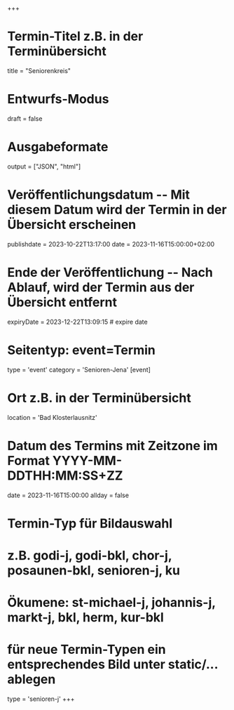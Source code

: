 +++
# Termin-Titel z.B. in der Terminübersicht
title = "Seniorenkreis"
# Entwurfs-Modus
draft = false
# Ausgabeformate
output = ["JSON", "html"]
# Veröffentlichungsdatum -- Mit diesem Datum wird der Termin in der Übersicht erscheinen
publishdate = 2023-10-22T13:17:00
date = 2023-11-16T15:00:00+02:00
# Ende der Veröffentlichung -- Nach Ablauf, wird der Termin aus der Übersicht entfernt
expiryDate = 2023-12-22T13:09:15 # expire date
# Seitentyp: event=Termin
type = 'event'
category = 'Senioren-Jena'
[event]
  # Ort z.B. in der Terminübersicht
  location = 'Bad Klosterlausnitz'
  # Datum des Termins mit Zeitzone im Format YYYY-MM-DDTHH:MM:SS+ZZ
  date = 2023-11-16T15:00:00
  allday = false
  # Termin-Typ für Bildauswahl
  # z.B. godi-j, godi-bkl, chor-j, posaunen-bkl, senioren-j, ku
  # Ökumene: st-michael-j, johannis-j, markt-j, bkl, herm, kur-bkl
  # für neue Termin-Typen ein entsprechendes Bild unter static/... ablegen
  type = 'senioren-j'
+++

